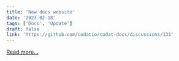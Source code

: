 ```yaml
---
title: 'New docs website'
date: '2023-02-18'
tags: ['Docs', 'Update']
draft: false
link: 'https://github.com/codatio/codat-docs/discussions/131'
---
```


[Read more...](https://github.com/codatio/codat-docs/discussions/131)